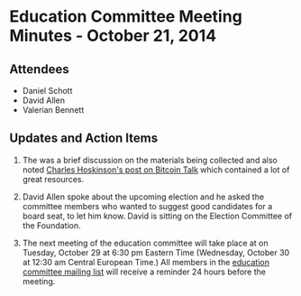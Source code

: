 # Education Committee Meeting Minutes - October 21, 2014

## Attendees

- Daniel Schott
- David Allen
- Valerian Bennett

## Updates and Action Items

1. The was a brief discussion on the materials being collected and also noted [Charles Hoskinson's post on Bitcoin Talk](https://bitcointalk.org/index.php?topic=829886.msg9273092#msg9273092) which contained a lot of great resources.

2. David Allen spoke about the upcoming election and he asked the committee members who wanted to suggest good candidates for a board seat, to let him know. David is sitting on the Election Committee of the Foundation.

3. The next meeting of the education committee will take place at on Tuesday, October 29 at 6:30 pm Eastern Time (Wednesday, October 30 at 12:30 am Central European Time.) All members in the [education committee mailing list](https://groups.google.com/forum/#!forum/bitcoin-foundation-education-committee) will receive a reminder 24 hours before the meeting.

